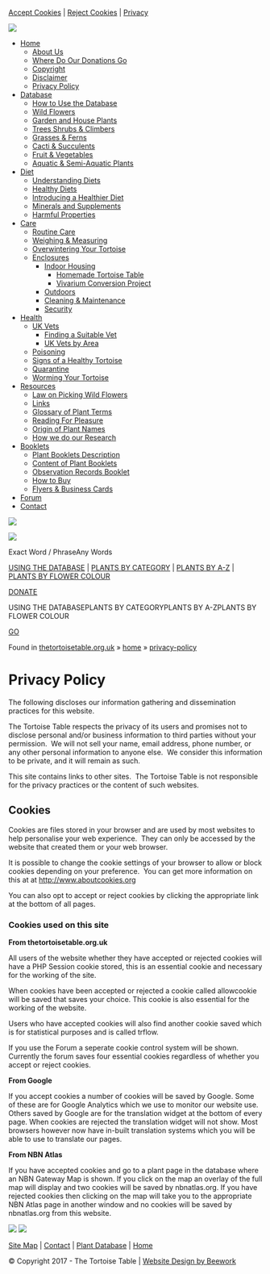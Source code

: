 [Accept Cookies](https://www.thetortoisetable.org.uk/home/privacy-policy/?ck=ok) | [Reject Cookies](https://www.thetortoisetable.org.uk/home/privacy-policy/?ck=no) | [Privacy](https://www.thetortoisetable.org.uk/home/privacy-policy)

![](https://www.thetortoisetable.org.uk/siteassets/designfiles/logo.png)

* [Home](https://www.thetortoisetable.org.uk/index.php)
    * [About Us](https://www.thetortoisetable.org.uk/home/about-us)
    * [Where Do Our Donations Go](https://www.thetortoisetable.org.uk/home/where-do-our-donations-go)
    * [Copyright](https://www.thetortoisetable.org.uk/home/copyright)
    * [Disclaimer](https://www.thetortoisetable.org.uk/home/disclaimer)
    * [Privacy Policy](https://www.thetortoisetable.org.uk/home/privacy-policy)
* [Database](https://www.thetortoisetable.org.uk/plant-database)
    * [How to Use the Database](https://www.thetortoisetable.org.uk/plant-database/how-to-use-the-database)
    * [Wild Flowers](https://www.thetortoisetable.org.uk/plant-database/wild-flowers)
    * [Garden and House Plants](https://www.thetortoisetable.org.uk/plant-database/garden-and-house-plants)
    * [Trees Shrubs & Climbers](https://www.thetortoisetable.org.uk/plant-database/trees-shrubs-climbers)
    * [Grasses & Ferns](https://www.thetortoisetable.org.uk/plant-database/grasses-ferns)
    * [Cacti & Succulents](https://www.thetortoisetable.org.uk/plant-database/cacti-succulents)
    * [Fruit & Vegetables](https://www.thetortoisetable.org.uk/plant-database/fruit-vegetables)
    * [Aquatic & Semi-Aquatic Plants](https://www.thetortoisetable.org.uk/plant-database/aquatic-and-semi-aquatic-plants)
* [Diet](https://www.thetortoisetable.org.uk/tortoise-diet)
    * [Understanding Diets](https://www.thetortoisetable.org.uk/tortoise-diet/understanding-diets)
    * [Healthy Diets](https://www.thetortoisetable.org.uk/tortoise-diet/healthy-diets)
    * [Introducing a Healthier Diet](https://www.thetortoisetable.org.uk/tortoise-diet/introducing-a-new-diet)
    * [Minerals and Supplements](https://www.thetortoisetable.org.uk/tortoise-diet/minerals-and-supplements)
    * [Harmful Properties](https://www.thetortoisetable.org.uk/tortoise-diet/harmful-properties)
* [Care](https://www.thetortoisetable.org.uk/tortoise-care)
    * [Routine Care](https://www.thetortoisetable.org.uk/tortoise-care/routine-care)
    * [Weighing & Measuring](https://www.thetortoisetable.org.uk/tortoise-care/weighing-measuring)
    * [Overwintering Your Tortoise](https://www.thetortoisetable.org.uk/tortoise-care/overwintering-your-tortoise)
    * [Enclosures](https://www.thetortoisetable.org.uk/tortoise-care/enclosures)
        * [Indoor Housing](https://www.thetortoisetable.org.uk/tortoise-care/enclosures/indoor-housing)
            * [Homemade Tortoise Table](https://www.thetortoisetable.org.uk/tortoise-care/enclosures/indoor-housing/home-ade-tortoise-tables)
            * [Vivarium Conversion Project](https://www.thetortoisetable.org.uk/tortoise-care/enclosures/indoor-housing/vivarium-conversion-project)
        * [Outdoors](https://www.thetortoisetable.org.uk/tortoise-care/enclosures/outdoors)
        * [Cleaning & Maintenance](https://www.thetortoisetable.org.uk/tortoise-care/enclosures/cleaning---maintenance)
        * [Security](https://www.thetortoisetable.org.uk/tortoise-care/enclosures/security)
* [Health](https://www.thetortoisetable.org.uk/tortoise-health)
    * [UK Vets](https://www.thetortoisetable.org.uk/tortoise-health/uk-vets)
        * [Finding a Suitable Vet](https://www.thetortoisetable.org.uk/tortoise-health/uk-vets/finding-a-suitable-vet)
        * [UK Vets by Area](https://www.thetortoisetable.org.uk/tortoise-health/uk-vets/uk-vets-by-area)
    * [Poisoning](https://www.thetortoisetable.org.uk/tortoise-health/poisoning)
    * [Signs of a Healthy Tortoise](https://www.thetortoisetable.org.uk/tortoise-health/signs-of-a-healthy-tortoise)
    * [Quarantine](https://www.thetortoisetable.org.uk/tortoise-health/quarantine)
    * [Worming Your Tortoise](https://www.thetortoisetable.org.uk/tortoise-health/worming-your-tortoise)
* [Resources](https://www.thetortoisetable.org.uk/resources)
    * [Law on Picking Wild Flowers](https://www.thetortoisetable.org.uk/resources/uk-law-on-picking-wild-flowers)
    * [Links](https://www.thetortoisetable.org.uk/resources/links)
    * [Glossary of Plant Terms](https://www.thetortoisetable.org.uk/resources/glossary-of-plant-terms)
    * [Reading For Pleasure](https://www.thetortoisetable.org.uk/resources/reading-for-pleasure)
    * [Origin of Plant Names](https://www.thetortoisetable.org.uk/resources/origin-of-plant-names)
    * [How we do our Research](https://www.thetortoisetable.org.uk/resources/how-we-do-our-research)
* [Booklets](https://www.thetortoisetable.org.uk/plant-booklets)
    * [Plant Booklets Description](https://www.thetortoisetable.org.uk/plant-booklets/plant-booklets-description)
    * [Content of Plant Booklets](https://www.thetortoisetable.org.uk/plant-booklets/description-of-booklets)
    * [Observation Records Booklet](https://www.thetortoisetable.org.uk/plant-booklets/observation-booklet)
    * [How to Buy](https://www.thetortoisetable.org.uk/plant-booklets/how-to-buy)
    * [Flyers & Business Cards](https://www.thetortoisetable.org.uk/plant-booklets/flyers---business-cards)
* [Forum](https://www.thetortoisetable.org.uk/forum)
* [Contact](https://www.thetortoisetable.org.uk/contact)

[![](https://www.thetortoisetable.org.uk/siteassets/designfiles/donatebutton.png)](https://www.thetortoisetable.org.uk/contact/donate)

![](https://www.thetortoisetable.org.uk/siteassets/designfiles/middlelogo.png)

Exact Word / PhraseAny Words  

[USING THE DATABASE](https://www.thetortoisetable.org.uk/plant-database/how-to-use-the-database) | [PLANTS BY CATEGORY](https://www.thetortoisetable.org.uk/plant-database) | [PLANTS BY A-Z](https://www.thetortoisetable.org.uk/plant-database/viewplants/a-z) | [PLANTS BY FLOWER COLOUR](https://www.thetortoisetable.org.uk/plant-database/viewplants/colour)

[DONATE](https://www.thetortoisetable.org.uk/contact/donate)

USING THE DATABASEPLANTS BY CATEGORYPLANTS BY A-ZPLANTS BY FLOWER COLOUR 

[GO](javascript:document.location.href=document.getElementById('dbtooldropdown').value)

Found in [thetortoisetable.org.uk](http://www.thetortoisetable.org.uk/) » [home](https://www.thetortoisetable.org.uk/home) » [privacy-policy](https://www.thetortoisetable.org.uk/home/privacy-policy)

Privacy Policy
==============

The following discloses our information gathering and dissemination practices for this website.

  

The Tortoise Table respects the privacy of its users and promises not to disclose personal and/or business information to third parties without your permission.  We will not sell your name, email address, phone number, or any other personal information to anyone else.  We consider this information to be private, and it will remain as such.

  

This site contains links to other sites.  The Tortoise Table is not responsible for the privacy practices or the content of such websites.

Cookies
-------

Cookies are files stored in your browser and are used by most websites to help personalise your web experience.  They can only be accessed by the website that created them or your web browser.

  

It is possible to change the cookie settings of your browser to allow or block cookies depending on your preference.  You can get more information on this at at http://www.aboutcookies.org

  

You can also opt to accept or reject cookies by clicking the appropriate link at the bottom of all pages.

### Cookies used on this site

**From thetortoisetable.org.uk**

All users of the website whether they have accepted or rejected cookies will have a PHP Session cookie stored, this is an essential cookie and necessary for the working of the site. 

  

When cookies have been accepted or rejected a cookie called allowcookie will be saved that saves your choice. This cookie is also essential for the working of the website.

  

Users who have accepted cookies will also find another cookie saved which is for statistical purposes and is called trflow. 

  

If you use the Forum a seperate cookie control system will be shown. Currently the forum saves four essential cookies regardless of whether you accept or reject cookies.

  

**From Google** 

If you accept cookies a number of cookies will be saved by Google. Some of these are for Google Analytics which we use to monitor our website use. Others saved by Google are for the translation widget at the bottom of every page. When cookies are rejected the translation widget will not show. Most browsers however now have in-built translation systems which you will be able to use to translate our pages.

  

**From NBN Atlas**

If you have accepted cookies and go to a plant page in the database where an NBN Gateway Map is shown. If you click on the map an overlay of the full map will display and two cookies will be saved by nbnatlas.org. If you have rejected cookies then clicking on the map will take you to the appropriate NBN Atlas page in another window and no cookies will be saved by nbnatlas.org from this website.

[![](https://www.thetortoisetable.org.uk/siteassets/designfiles/facebookfollow.gif)](https://www.facebook.com/TheTortoiseTable) ![](https://www.thetortoisetable.org.uk/siteassets/designfiles/followbutton.png)

[Site Map](https://www.thetortoisetable.org.uk/resources/sitemap) | [Contact](https://www.thetortoisetable.org.uk/contact) | [Plant Database](https://www.thetortoisetable.org.uk/plant-database) | [Home](https://www.thetortoisetable.org.uk/)

© Copyright 2017 - The Tortoise Table | [Website Design by Beework](https://www.beework.net/)